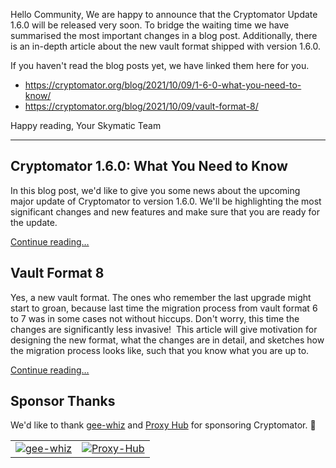 Hello Community,
We are happy to announce that the Cryptomator Update 1.6.0 will be released very soon.
To bridge the waiting time we have summarised the most important changes in a blog post. Additionally, there is an in-depth article about the new vault format shipped with version 1.6.0.

If you haven't read the blog posts yet, we have linked them here for you.
- https://cryptomator.org/blog/2021/10/09/1-6-0-what-you-need-to-know/
- https://cryptomator.org/blog/2021/10/09/vault-format-8/


Happy reading,
Your Skymatic Team

---

## Cryptomator 1.6.0: What You Need to Know​
In this blog post, we'd like to give you some news about the upcoming major update of Cryptomator to version 1.6.0.
We'll be highlighting the most significant changes and new features and make sure that you are ready for the update.

[Continue reading…](https://cryptomator.org/blog/2021/10/09/1-6-0-what-you-need-to-know/)

## Vault Format 8
Yes, a new vault format. The ones who remember the last upgrade might start to groan, because last time the migration process from vault format 6 to 7 was in some cases not without hiccups.
Don't worry, this time the changes are significantly less invasive!
​
This article will give motivation for designing the new format, what the changes are in detail, and sketches how the migration process looks like, such that you know what you are up to.

[Continue reading…](https://cryptomator.org/blog/2021/10/09/vault-format-8/)

## Sponsor Thanks
We'd like to thank [gee-whiz](https://www.gee-whiz.de/) and [Proxy Hub](https://proxy-hub.com/) for sponsoring Cryptomator. :rocket:

<table class="my-16" cellspacing="16">
  <tr>
    <td class="pr-8"><a href="https://www.gee-whiz.de/"><img class="h-64" src="https://cryptomator.org/img/sponsors/geewhiz.svg" alt="gee-whiz"></a></td>
    <td class="pl-8"><a href="https://proxy-hub.com/"><img class="h-64" src="https://cryptomator.org/img/sponsors/proxyhub.svg" alt="Proxy-Hub"></a></td>
  </tr>
</table>
